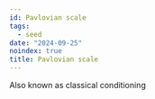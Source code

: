 ```yaml
---
id: Pavlovian scale
tags:
  - seed
date: "2024-09-25"
noindex: true
title: Pavlovian scale
---
```


Also known as classical conditioning

